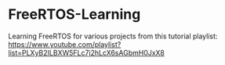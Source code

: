 # FreeRTOS-Learning
Learning FreeRTOS for various projects from this tutorial playlist: https://www.youtube.com/playlist?list=PLXyB2ILBXW5FLc7j2hLcX6sAGbmH0JxX8
